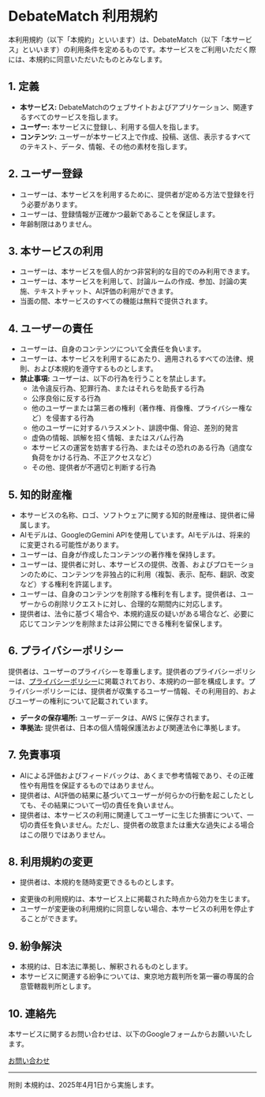 # DebateMatch 利用規約

本利用規約（以下「本規約」といいます）は、DebateMatch（以下「本サービス」といいます）の利用条件を定めるものです。本サービスをご利用いただく際には、本規約に同意いただいたものとみなします。

## 1. 定義

*   **本サービス:** DebateMatchのウェブサイトおよびアプリケーション、関連するすべてのサービスを指します。
*   **ユーザー:** 本サービスに登録し、利用する個人を指します。
*   **コンテンツ:** ユーザーが本サービス上で作成、投稿、送信、表示するすべてのテキスト、データ、情報、その他の素材を指します。

## 2. ユーザー登録

*   ユーザーは、本サービスを利用するために、提供者が定める方法で登録を行う必要があります。
*   ユーザーは、登録情報が正確かつ最新であることを保証します。
*   年齢制限はありません。

## 3. 本サービスの利用

*   ユーザーは、本サービスを個人的かつ非営利的な目的でのみ利用できます。
*   ユーザーは、本サービスを利用して、討論ルームの作成、参加、討論の実施、テキストチャット、AI評価の利用ができます。
*   当面の間、本サービスのすべての機能は無料で提供されます。

## 4. ユーザーの責任

*   ユーザーは、自身のコンテンツについて全責任を負います。
*   ユーザーは、本サービスを利用するにあたり、適用されるすべての法律、規則、および本規約を遵守するものとします。
*   **禁止事項:** ユーザーは、以下の行為を行うことを禁止します。
    *   法令違反行為、犯罪行為、またはそれらを助長する行為
    *   公序良俗に反する行為
    *   他のユーザーまたは第三者の権利（著作権、肖像権、プライバシー権など）を侵害する行為
    *   他のユーザーに対するハラスメント、誹謗中傷、脅迫、差別的発言
    *   虚偽の情報、誤解を招く情報、またはスパム行為
    *   本サービスの運営を妨害する行為、またはその恐れのある行為（過度な負荷をかける行為、不正アクセスなど）
    *   その他、提供者が不適切と判断する行為

## 5. 知的財産権

*   本サービスの名称、ロゴ、ソフトウェアに関する知的財産権は、提供者に帰属します。
*   AIモデルは、GoogleのGemini APIを使用しています。AIモデルは、将来的に変更される可能性があります。
*   ユーザーは、自身が作成したコンテンツの著作権を保持します。
*   ユーザーは、提供者に対し、本サービスの提供、改善、およびプロモーションのために、コンテンツを非独占的に利用（複製、表示、配布、翻訳、改変など）する権利を許諾します。
*   ユーザーは、自身のコンテンツを削除する権利を有します。提供者は、ユーザーからの削除リクエストに対し、合理的な期間内に対応します。
*   提供者は、法令に基づく場合や、本規約違反の疑いがある場合など、必要に応じてコンテンツを削除または非公開にできる権利を留保します。

## 6. プライバシーポリシー

提供者は、ユーザーのプライバシーを尊重します。提供者のプライバシーポリシーは、[プライバシーポリシー](/privacy)に掲載されており、本規約の一部を構成します。プライバシーポリシーには、提供者が収集するユーザー情報、その利用目的、およびユーザーの権利について記載されています。

*   **データの保存場所:** ユーザーデータは、AWS に保存されます。
*   **準拠法:** 提供者は、日本の個人情報保護法および関連法令に準拠します。

## 7. 免責事項

*   AIによる評価およびフィードバックは、あくまで参考情報であり、その正確性や有用性を保証するものではありません。
*   提供者は、AI評価の結果に基づいてユーザーが何らかの行動を起こしたとしても、その結果について一切の責任を負いません。
*   提供者は、本サービスの利用に関連してユーザーに生じた損害について、一切の責任を負いません。ただし、提供者の故意または重大な過失による場合はこの限りではありません。

## 8. 利用規約の変更

*   提供者は、本規約を随時変更できるものとします。
<!-- *   重要な変更については、事前に（例：1ヶ月前）ユーザーに通知します（メール、アプリ内通知など）。
*   軽微な変更については、事後的に通知する、または通知しない場合があります。 -->
*   変更後の利用規約は、本サービス上に掲載された時点から効力を生じます。
*   ユーザーが変更後の利用規約に同意しない場合、本サービスの利用を停止することができます。

## 9. 紛争解決

*   本規約は、日本法に準拠し、解釈されるものとします。
*   本サービスに関連する紛争については、東京地方裁判所を第一審の専属的合意管轄裁判所とします。

## 10. 連絡先

本サービスに関するお問い合わせは、以下のGoogleフォームからお願いいたします。

[お問い合わせ](https://docs.google.com/forms/d/e/1FAIpQLSeojaEKvwrH1Ewi49qqN8S6i3HqF9yoeMSCvKpGk58soFLuqA/viewform?usp=dialog)

---
附則
本規約は、2025年4月1日から実施します。
